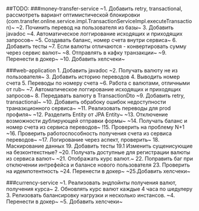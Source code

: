 ##TODO:
###money-transfer-service
    ~1. Добавить retry, transactional, рассмотреть вариант оптимистической блокировки (com.transfer.online.service.impl.TransactionServiceImpl.executeTransaction)~
    ~2. Починить перевод на пользователя из базы~
    3. Добавить javadoc
    ~4. Автоматическое логгирование исходящих и приходящих запросов~
    ~5. Создавать баланс, номер счета внутри сервиса~
    6. Добавить тесты
    ~7. Если валюты отличаются - конвертировать сумму через сервис валют~
    ~8. Отправлять в кафку транзакции~
    ~9. Перенести в докер~
    ~10. Добавить хелсчеки~

###web-application
    1. Добавить javadoc
    ~2. Получать валюту не из пользователя~
    3. Добавить историю переводов
    4. Выводить номер счета
    5. Переводы по номеру счета
    ~6. Работа с валютами, отличными от rub~
    ~7. Автоматическое логгирование исходящих и приходящих запросов~
    8. Передавать валюту в TransactionDto
    ~9. Добавить retry, transactional~
    ~10. Добавить обрабоку ошибок недоступности траназкционного сервиса~
    ~11. Реализовать переводы для prod профиля~
    ~12. Разделить Entity от JPA Entity~
    ~13. Отключение возможности дублирующей отправки формы~
    ~14. Получать баланс и номер счета из сервиса переводов~
    !15. Проверить на проблему N+1
    ~16. Проверить работоспособность получения счета из сервиса переводов~
    ~17. Логирование через аспект, проверить~
    18. Маскирование данных
    19. Добавить тесты
    19.1 Изменить сущенисующие на безконтекстные?
    ~20. Получать доступные для регистрации валюты из сервиса валют~
    ~21. Отображать курс валют.~
    22. Поправить баг при отключении интрефейса и балансе нового пользователя
    23. Проверить на идемпотентность
    ~24. Перенести в докер~
    ~25.Добавить хелсчеки~

###currency-service
    ~1. Реализовать эндпойнты получения валют, получения курса~
    2. Обновлять курс валют каждые 4 часа по шедулеру
    3. Релизовать балансировку нагрузки и несколько инстансов.
    ~4. Перенести в докер~
    ~5. Добавить хелсчеки~